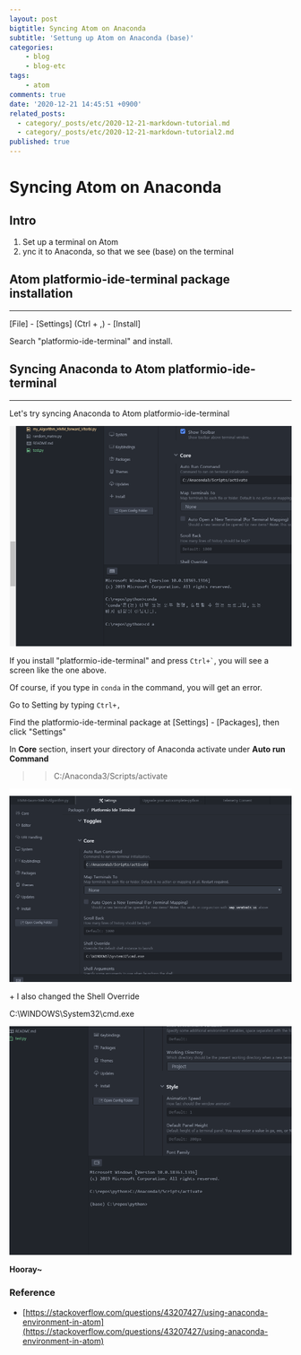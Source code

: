 ```yaml
---
layout: post
bigtitle: Syncing Atom on Anaconda
subtitle: 'Settung up Atom on Anaconda (base)'
categories:
    - blog
    - blog-etc
tags:
    - atom
comments: true
date: '2020-12-21 14:45:51 +0900'
related_posts:
  - category/_posts/etc/2020-12-21-markdown-tutorial.md
  - category/_posts/etc/2020-12-21-markdown-tutorial2.md
published: true
---
```


# Syncing Atom on Anaconda

## Intro

1. Set up a terminal on Atom
2. ync it to Anaconda, so that we see (base) on the terminal

## Atom platformio-ide-terminal package installation
---

[File] - [Settings] (Ctrl + ,) - [Install]

Search "platformio-ide-terminal" and install.



## Syncing Anaconda to Atom platformio-ide-terminal
---
Let's try syncing Anaconda to Atom platformio-ide-terminal

![그림1](/assets/img/Blog/Etc/setting/atom-conda1.png)

If you install "platformio-ide-terminal" and press <code>Ctrl+\`</code>, you will see a screen like the one above.

Of course, if you type in <code>conda</code> in the command, you will get an error.

Go to Setting by typing <code>Ctrl+,</code>

Find the platformio-ide-terminal package at [Settings] - [Packages], then click "Settings"

In **Core** section, insert your directory of Anaconda activate under **Auto run Command**

>>C:/Anaconda3/Scripts/activate

![그림2](/assets/img/Blog/Etc/setting/atom-conda2.png)

\+ I also changed the Shell Override

C:\WINDOWS\System32\cmd.exe

![그림3](/assets/img/Blog/Etc/setting/atom-conda3.png)

**Hooray~**

### Reference
-  [https://stackoverflow.com/questions/43207427/using-anaconda-environment-in-atom](https://stackoverflow.com/questions/43207427/using-anaconda-environment-in-atom)
